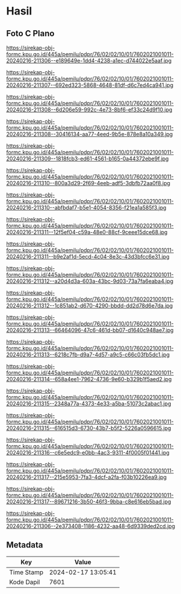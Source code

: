 # Hasil

## Foto C Plano

https://sirekap-obj-formc.kpu.go.id/445a/pemilu/pdpr/76/02/02/10/01/7602021001011-20240216-211306--e189649e-1dd4-4238-a1ec-d744022e5aaf.jpg

https://sirekap-obj-formc.kpu.go.id/445a/pemilu/pdpr/76/02/02/10/01/7602021001011-20240216-211307--692ed323-5868-4648-81df-d6c7ed4ca941.jpg

https://sirekap-obj-formc.kpu.go.id/445a/pemilu/pdpr/76/02/02/10/01/7602021001011-20240216-211308--6d206e59-992c-4e73-8bf6-ef33c24d9f10.jpg

https://sirekap-obj-formc.kpu.go.id/445a/pemilu/pdpr/76/02/02/10/01/7602021001011-20240216-211308--30416134-aa77-4eed-9b5e-878e8a10a349.jpg

https://sirekap-obj-formc.kpu.go.id/445a/pemilu/pdpr/76/02/02/10/01/7602021001011-20240216-211309--1818fcb3-ed61-4561-b165-0a44372ebe9f.jpg

https://sirekap-obj-formc.kpu.go.id/445a/pemilu/pdpr/76/02/02/10/01/7602021001011-20240216-211310--800a3d29-2f69-4eeb-adf5-3dbfb72aa0f8.jpg

https://sirekap-obj-formc.kpu.go.id/445a/pemilu/pdpr/76/02/02/10/01/7602021001011-20240216-211310--abfbdaf7-b5e1-4054-8356-f21ea1a585f3.jpg

https://sirekap-obj-formc.kpu.go.id/445a/pemilu/pdpr/76/02/02/10/01/7602021001011-20240216-211311--12f5ef04-c59a-48e0-88cf-9ceee15dce68.jpg

https://sirekap-obj-formc.kpu.go.id/445a/pemilu/pdpr/76/02/02/10/01/7602021001011-20240216-211311--b9e2af1d-5ecd-4c04-8e3c-43d3bfcc6e31.jpg

https://sirekap-obj-formc.kpu.go.id/445a/pemilu/pdpr/76/02/02/10/01/7602021001011-20240216-211312--a20d4d3a-603a-43bc-9d03-73a7fa6eaba4.jpg

https://sirekap-obj-formc.kpu.go.id/445a/pemilu/pdpr/76/02/02/10/01/7602021001011-20240216-211312--1c851ab2-d670-4290-bbdd-dd2d78d6e7da.jpg

https://sirekap-obj-formc.kpu.go.id/445a/pemilu/pdpr/76/02/02/10/01/7602021001011-20240216-211313--66464096-47c6-461d-bb07-d1640c948ae7.jpg

https://sirekap-obj-formc.kpu.go.id/445a/pemilu/pdpr/76/02/02/10/01/7602021001011-20240216-211313--6218c7fb-d9a7-4d57-a9c5-c66c03fb5dc1.jpg

https://sirekap-obj-formc.kpu.go.id/445a/pemilu/pdpr/76/02/02/10/01/7602021001011-20240216-211314--658a4ee1-7962-4736-9e60-b329b1f5aed2.jpg

https://sirekap-obj-formc.kpu.go.id/445a/pemilu/pdpr/76/02/02/10/01/7602021001011-20240216-211315--2348a77a-4373-4e33-a5ba-51073c2abac1.jpg

https://sirekap-obj-formc.kpu.go.id/445a/pemilu/pdpr/76/02/02/10/01/7602021001011-20240216-211315--616515d3-6730-43b7-b5f2-5226a0596615.jpg

https://sirekap-obj-formc.kpu.go.id/445a/pemilu/pdpr/76/02/02/10/01/7602021001011-20240216-211316--c6e5edc9-e0bb-4ac3-9311-4f0005f01441.jpg

https://sirekap-obj-formc.kpu.go.id/445a/pemilu/pdpr/76/02/02/10/01/7602021001011-20240216-211317--215e5953-7fa3-4dcf-a2fa-f03b10226ea9.jpg

https://sirekap-obj-formc.kpu.go.id/445a/pemilu/pdpr/76/02/02/10/01/7602021001011-20240216-211317--89671216-3b50-46f3-9bba-c8e616eb5bad.jpg

https://sirekap-obj-formc.kpu.go.id/445a/pemilu/pdpr/76/02/02/10/01/7602021001011-20240216-211306--2e373408-1186-4232-aa48-6d9339ded2cd.jpg


## Metadata

| Key        | Value               |
| ---------- | ------------------- |
| Time Stamp | 2024-02-17 13:05:41 |
| Kode Dapil | 7601                |



